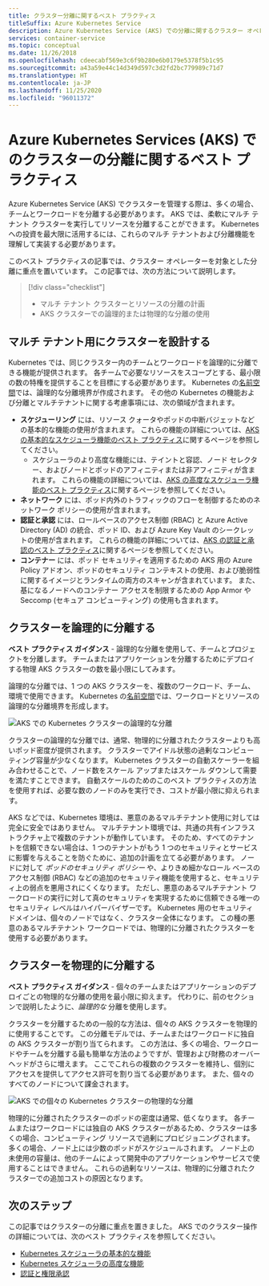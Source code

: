 ```yaml
---
title: クラスター分離に関するベスト プラクティス
titleSuffix: Azure Kubernetes Service
description: Azure Kubernetes Service (AKS) での分離に関するクラスター オペレーターのベスト プラクティスについて説明します
services: container-service
ms.topic: conceptual
ms.date: 11/26/2018
ms.openlocfilehash: cdeecabf569e3c6f9b280e6b0179e5378f5b1c95
ms.sourcegitcommit: a43a59e44c14d349d597c3d2fd2bc779989c71d7
ms.translationtype: HT
ms.contentlocale: ja-JP
ms.lasthandoff: 11/25/2020
ms.locfileid: "96011372"
---
```

# <a name="best-practices-for-cluster-isolation-in-azure-kubernetes-service-aks"></a>Azure Kubernetes Services (AKS) でのクラスターの分離に関するベスト プラクティス

Azure Kubernetes Service (AKS) でクラスターを管理する際は、多くの場合、チームとワークロードを分離する必要があります。 AKS では、柔軟にマルチ テナント クラスターを実行してリソースを分離することができます。 Kubernetes への投資を最大限に活用するには、これらのマルチ テナントおよび分離機能を理解して実装する必要があります。

このベスト プラクティスの記事では、クラスター オペレーターを対象とした分離に重点を置いています。 この記事では、次の方法について説明します。

> [!div class="checklist"]
> * マルチ テナント クラスターとリソースの分離の計画
> * AKS クラスターでの論理的または物理的な分離の使用

## <a name="design-clusters-for-multi-tenancy"></a>マルチ テナント用にクラスターを設計する

Kubernetes では、同じクラスター内のチームとワークロードを論理的に分離できる機能が提供されます。 各チームで必要なリソースをスコープとする、最小限の数の特権を提供することを目標にする必要があります。 Kubernetes の[名前空間][k8s-namespaces]では、論理的な分離境界が作成されます。 その他の Kubernetes の機能および分離とマルチテナントに関する考慮事項には、次の領域が含まれます。

* **スケジューリング** には、リソース クォータやポッドの中断バジェットなどの基本的な機能の使用が含まれます。 これらの機能の詳細については、[AKS の基本的なスケジューラ機能のベスト プラクティス][aks-best-practices-scheduler]に関するページを参照してください。
  * スケジューラのより高度な機能には、テイントと容認、ノード セレクター、およびノードとポッドのアフィニティまたは非アフィニティが含まれます。 これらの機能の詳細については、[AKS の高度なスケジューラ機能のベスト プラクティス][aks-best-practices-advanced-scheduler]に関するページを参照してください。
* **ネットワーク** には、ポッド内外のトラフィックのフローを制御するためのネットワーク ポリシーの使用が含まれます。
* **認証と承認** には、ロールベースのアクセス制御 (RBAC) と Azure Active Directory (AD) の統合、ポッド ID、および Azure Key Vault のシークレットの使用が含まれます。 これらの機能の詳細については、[AKS の認証と承認のベスト プラクティス][aks-best-practices-identity]に関するページを参照してください。
* **コンテナー** には、ポッド セキュリティを適用するための AKS 用の Azure Policy アドオン、ポッドのセキュリティ コンテキストの使用、および脆弱性に関するイメージとランタイムの両方のスキャンが含まれています。 また、基になるノードへのコンテナー アクセスを制限するための App Armor や Seccomp (セキュア コンピューティング) の使用も含まれます。

## <a name="logically-isolate-clusters"></a>クラスターを論理的に分離する

**ベスト プラクティス ガイダンス** - 論理的な分離を使用して、チームとプロジェクトを分離します。 チームまたはアプリケーションを分離するためにデプロイする物理 AKS クラスターの数を最小限にしてみます。

論理的な分離では、1 つの AKS クラスターを、複数のワークロード、チーム、環境で使用できます。 Kubernetes の[名前空間][k8s-namespaces]では、ワークロードとリソースの論理的な分離境界を形成します。

![AKS での Kubernetes クラスターの論理的な分離](media/operator-best-practices-cluster-isolation/logical-isolation.png)

クラスターの論理的な分離では、通常、物理的に分離されたクラスターよりも高いポッド密度が提供されます。 クラスターでアイドル状態の過剰なコンピューティング容量が少なくなります。 Kubernetes クラスターの自動スケーラーを組み合わせることで、ノード数をスケール アップまたはスケール ダウンして需要を満たすことできます。 自動スケールのためのこのベスト プラクティスの方法を使用すれば、必要な数のノードのみを実行でき、コストが最小限に抑えられます。

AKS などでは、Kubernetes 環境は、悪意のあるマルチテナント使用に対しては完全に安全ではありません。 マルチテナント環境では、共通の共有インフラストラクチャ上で複数のテナントが動作しています。 そのため、すべてのテナントを信頼できない場合は、1 つのテナントがもう 1 つのセキュリティとサービスに影響を与えることを防ぐために、追加の計画を立てる必要があります。 ノードに対して *ポッドのセキュリティ ポリシー* や、よりきめ細かなロール ベースのアクセス制御 (RBAC) などの追加のセキュリティ機能を使用すると、セキュリティ上の弱点を悪用されにくくなります。 ただし、悪意のあるマルチテナント ワークロードの実行に対して真のセキュリティを実現するために信頼できる唯一のセキュリティ レベルはハイパーバイザーです。 Kubernetes 用のセキュリティ ドメインは、個々のノードではなく、クラスター全体になります。 この種の悪意のあるマルチテナント ワークロードでは、物理的に分離されたクラスターを使用する必要があります。

## <a name="physically-isolate-clusters"></a>クラスターを物理的に分離する

**ベスト プラクティス ガイダンス** - 個々のチームまたはアプリケーションのデプロイごとの物理的な分離の使用を最小限に抑えます。 代わりに、前のセクションで説明したように、*論理的な* 分離を使用します。

クラスターを分離するための一般的な方法は、個々の AKS クラスターを物理的に使用することです。 この分離モデルでは、チームまたはワークロードに独自の AKS クラスターが割り当てられます。 この方法は、多くの場合、ワークロードやチームを分離する最も簡単な方法のようですが、管理および財務のオーバーヘッドがさらに増えます。 ここでこれらの複数のクラスターを維持し、個別にアクセスを提供してアクセス許可を割り当てる必要があります。 また、個々のすべてのノードについて課金されます。

![AKS での個々の Kubernetes クラスターの物理的な分離](media/operator-best-practices-cluster-isolation/physical-isolation.png)

物理的に分離されたクラスターのポッドの密度は通常、低くなります。 各チームまたはワークロードには独自の AKS クラスターがあるため、クラスターは多くの場合、コンピューティング リソースで過剰にプロビジョニングされます。 多くの場合、ノード上には少数のポッドがスケジュールされます。 ノード上の未使用の容量は、他のチームによって開発中のアプリケーションやサービスで使用することはできません。 これらの過剰なリソースは、物理的に分離されたクラスターでの追加コストの原因となります。

## <a name="next-steps"></a>次のステップ

この記事ではクラスターの分離に重点を置きました。 AKS でのクラスター操作の詳細については、次のベスト プラクティスを参照してください。

* [Kubernetes スケジューラの基本的な機能][aks-best-practices-scheduler]
* [Kubernetes スケジューラの高度な機能][aks-best-practices-advanced-scheduler]
* [認証と権限承認][aks-best-practices-identity]

<!-- EXTERNAL LINKS -->

<!-- INTERNAL LINKS -->
[k8s-namespaces]: concepts-clusters-workloads.md#namespaces
[aks-best-practices-scheduler]: operator-best-practices-scheduler.md
[aks-best-practices-advanced-scheduler]: operator-best-practices-advanced-scheduler.md
[aks-best-practices-identity]: operator-best-practices-identity.md
